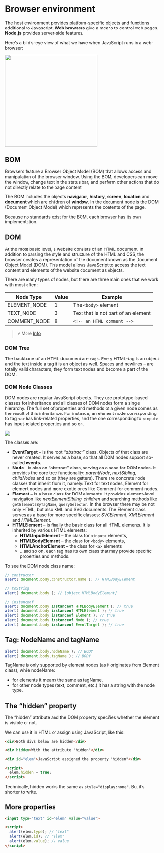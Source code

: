 # Browser environment

The host environment provides platform-specific objects and functions additional to Javascript. **Web browsers** give a means to control web pages. **Node.js** provides server-side features.

Here’s a bird’s-eye view of what we have when JavaScript runs in a web-browser:

<img src="../resources/browser_environment.png" align="middle" width="300px">

## BOM

Browsers feature a Browser Object Model (BOM) that allows access and manipulation of the browser window. Using the BOM, developers can move the window, change text in the status bar, and perform other actions that do not directly relate to the page content.

The BOM includes the objects **navigator**, **history**, **screen**, **location** and **document** which are children of **window**. In the document node is the DOM (Document Object Model) which represents the contents of the page.

Because no standards exist for the BOM, each browser has its own implementation.

## DOM

At the most basic level, a website consists of an HTML document. In addition to parsing the style and structure of the HTML and CSS, the browser creates a representation of the document known as the Document Object Model (DOM). This model allows JavaScript to access the text content and elements of the website document as objects.

There are many types of nodes, but there are three main ones that we work with most often:

Node Type    | Value | Example
-------------|-------|------------------------------------
ELEMENT_NODE | 1     | The `<body>` element
TEXT_NODE    | 3     | Text that is not part of an element
COMMENT_NODE | 8     | `<!-- an HTML comment -->`

>⚡ More [Info](https://dom.spec.whatwg.org/)

### DOM Tree

The backbone of an HTML document are `tags`. Every HTML-tag is an object and the text inside a tag it is an object as well. Spaces and newlines – are totally valid characters, they form text nodes and become a part of the DOM.

### DOM Node Classes

DOM nodes are regular JavaScript objects. They use prototype-based classes for inheritance and all classes of DOM nodes form a single hierarchy. The full set of properties and methods of a given node comes as the result of this inheritance. For instance, an element node corresponding to tag `<a>` has link-related properties, and the one corresponding to `<input>` has input-related properties and so on.

<img src="../resources/dom-class-hierarchy.png">

The classes are:

- **EventTarget** – is the root *“abstract”* class. Objects of that class are never created. It serves as a base, so that all DOM nodes support so-called **events**.
- **Node** – is also an “abstract” class, serving as a base for DOM nodes. It provides the core tree functionality: *parentNode*, *nextSibling*, *childNodes* and so on (they are getters). There are concrete node classes that inherit from it, namely: Text for text nodes, Element for element nodes and more exotic ones like Comment for comment nodes.
- **Element** – is a base class for DOM elements. It provides element-level navigation like *nextElementSibling*, *children* and searching methods like `getElementsByTagName`, `querySelector`. In the browser there may be not only HTML, but also XML and SVG documents. The Element class serves as a base for more specific classes: *SVGElement*, *XMLElement* and *HTMLElement*.
- **HTMLElement** – is finally the basic class for all HTML elements. It is inherited by various HTML elements:
  - **HTMLInputElement** – the class for `<input>` elements,
  - **HTMLBodyElement** – the class for `<body>` elements,
  - **HTMLAnchorElement** – the class for `<a>` elements
  - …and so on, each tag has its own class that may provide specific properties and methods.

To see the DOM node class name:

```javascript
// contructor
alert( document.body.constructor.name ); // HTMLBodyElement

// toString
alert( document.body ); // [object HTMLBodyElement]

// instanceof
alert( document.body instanceof HTMLBodyElement ); // true
alert( document.body instanceof HTMLElement ); // true
alert( document.body instanceof Element ); // true
alert( document.body instanceof Node ); // true
alert( document.body instanceof EventTarget ); // true
```

## Tag: NodeName and tagName

```javascript
alert( document.body.nodeName ); // BODY
alert( document.body.tagName ); // BODY
```

TagName is only supported by element nodes (as it originates from Element class), while nodeName:

- for elements it means the same as tagName.
- for other node types (text, comment, etc.) it has a string with the node type.

## The “hidden” property

The “hidden” attribute and the DOM property specifies whether the element is visible or not.

We can use it in HTML or assign using JavaScript, like this:

```html
<div>Both divs below are hidden</div>

<div hidden>With the attribute "hidden"</div>

<div id="elem">JavaScript assigned the property "hidden"</div>

<script>
  elem.hidden = true;
</script>
```

Technically, hidden works the same as `style="display:none"`. But it’s shorter to write.

## More properties

```html
<input type="text" id="elem" value="value">

<script>
  alert(elem.type); // "text"
  alert(elem.id); // "elem"
  alert(elem.value); // value
</script>
```